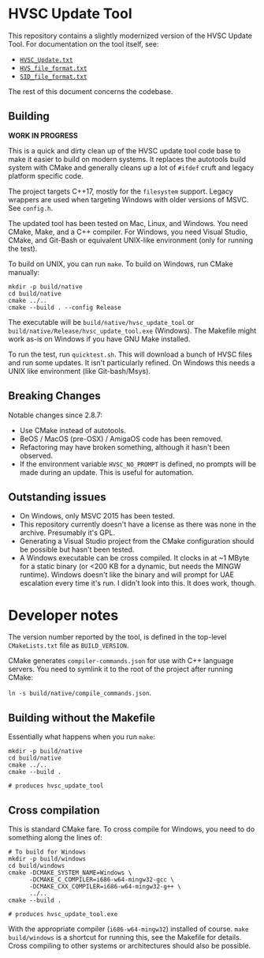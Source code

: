 # HVSC Update Tool

This repository contains a slightly modernized version of the HVSC Update
Tool. For documentation on the tool itself, see:

 + [`HVSC_Update.txt`](HVSC_Update.txt)
 + [`HVS_file_format.txt`](HVS_file_format.txt)
 + [`SID_file_format.txt`](SID_file_format.txt)

The rest of this document concerns the codebase.

## Building

**WORK IN PROGRESS**

This is a quick and dirty clean up of the HVSC update tool code base to make it
easier to build on modern systems. It replaces the autotools build system with
CMake and generally cleans up a lot of `#ifdef` cruft and legacy platform
specific code.

The project targets C++17, mostly for the `filesystem` support. Legacy wrappers
are used when targeting Windows with older versions of MSVC. See `config.h`.

The updated tool has been tested on Mac, Linux, and Windows. You need CMake,
Make, and a C++ compiler. For Windows, you need Visual Studio, CMake, and
Git-Bash or equivalent UNIX-like environment (only for running the test).

To build on UNIX, you can run `make`. To build on Windows, run CMake manually:

```
mkdir -p build/native
cd build/native
cmake ../..
cmake --build . --config Release
```

The executable will be `build/native/hvsc_update_tool` or
`build/native/Release/hvsc_update_tool.exe` (Windows). The Makefile might work
as-is on Windows if you have GNU Make installed.

To run the test, run `quicktest.sh`. This will download a bunch of HVSC files
and run some updates. It isn't particularly refined. On Windows this needs a
UNIX like environment (like Git-bash/Msys).

## Breaking Changes

Notable changes since 2.8.7:

 + Use CMake instead of autotools.
 + BeOS / MacOS (pre-OSX) / AmigaOS code has been removed.
 + Refactoring may have broken something, although it hasn't been observed.
 + If the environment variable `HVSC_NO_PROMPT` is defined, no prompts will be
   made during an update. This is useful for automation.

## Outstanding issues

 + On Windows, only MSVC 2015 has been tested.
 + This repository currently doesn't have a license as there was none in the
   archive. Presumably it's GPL.
 + Generating a Visual Studio project from the CMake configuration should be
   possible but hasn't been tested.
 + A Windows executable can be cross compiled. It clocks in at ~1 MByte for a
   static binary (or <200 KB for a dynamic, but needs the MINGW
   runtime). Windows doesn't like the binary and will prompt for UAE escalation
   every time it's run. I didn't look into this. It does work, though.

# Developer notes

The version number reported by the tool, is defined in the top-level
`CMakeLists.txt` file as `BUILD_VERSION`.

CMake generates `compiler-commands.json` for use with C++ language servers. You
need to symlink it to the root of the project after running CMake:

`ln -s build/native/compile_commands.json`.

## Building without the Makefile

Essentially what happens when you run `make`:

```
mkdir -p build/native
cd build/native
cmake ../..
cmake --build .

# produces hvsc_update_tool
```

## Cross compilation

This is standard CMake fare. To cross compile for Windows, you need to do
something along the lines of:

```
# To build for Windows
mkdir -p build/windows
cd build/windows
cmake -DCMAKE_SYSTEM_NAME=Windows \
      -DCMAKE_C_COMPILER=i686-w64-mingw32-gcc \
      -DCMAKE_CXX_COMPILER=i686-w64-mingw32-g++ \
      ../..
cmake --build .

# produces hvsc_update_tool.exe
```

With the appropriate compiler (`i686-w64-mingw32`) installed of course. `make
build/windows` is a shortcut for running this, see the Makefile for
details. Cross compiling to other systems or architectures should also be
possible.
